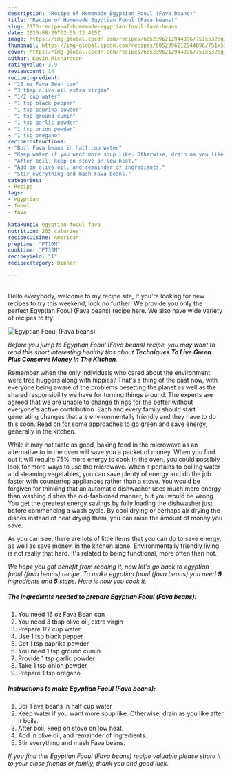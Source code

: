 ```yaml
---
description: "Recipe of Homemade Egyptian Fooul (Fava beans)"
title: "Recipe of Homemade Egyptian Fooul (Fava beans)"
slug: 2173-recipe-of-homemade-egyptian-fooul-fava-beans
date: 2020-08-29T02:55:12.415Z
image: https://img-global.cpcdn.com/recipes/6052396212944896/751x532cq70/egyptian-fooul-fava-beans-recipe-main-photo.jpg
thumbnail: https://img-global.cpcdn.com/recipes/6052396212944896/751x532cq70/egyptian-fooul-fava-beans-recipe-main-photo.jpg
cover: https://img-global.cpcdn.com/recipes/6052396212944896/751x532cq70/egyptian-fooul-fava-beans-recipe-main-photo.jpg
author: Kevin Richardson
ratingvalue: 3.9
reviewcount: 14
recipeingredient:
- "16 oz Fava Bean can"
- "3 tbsp olive oil extra virgin"
- "1/2 cup water"
- "1 tsp black pepper"
- "1 tsp paprika powder"
- "1 tsp ground cumin"
- "1 tsp garlic powder"
- "1 tsp onion powder"
- "1 tsp oregano"
recipeinstructions:
- "Boil Fava beans in half cup water"
- "Keep water if you want more soup like. Otherwise, drain as you like after it boils."
- "After boil, keep on stove on low heat."
- "Add in olive oil, and remainder of ingredients."
- "Stir everything and mash Fava beans."
categories:
- Recipe
tags:
- egyptian
- fooul
- fava

katakunci: egyptian fooul fava 
nutrition: 205 calories
recipecuisine: American
preptime: "PT10M"
cooktime: "PT33M"
recipeyield: "1"
recipecategory: Dinner

---
```

<br>
Hello everybody, welcome to my recipe site, If you're looking for new recipes to try this weekend, look no further! We provide you only the perfect Egyptian Fooul (Fava beans) recipe here. We also have wide variety of recipes to try.
<br>


![Egyptian Fooul (Fava beans)](https://img-global.cpcdn.com/recipes/6052396212944896/751x532cq70/egyptian-fooul-fava-beans-recipe-main-photo.jpg)

<i>Before you jump to Egyptian Fooul (Fava beans) recipe, you may want to read this short interesting healthy tips about 
<strong>Techniques To Live Green Plus Conserve Money In The Kitchen</strong>.</i>
</br>

Remember when the only individuals who cared about the environment were tree huggers along with hippies? That's a thing of the past now, with everyone being aware of the problems besetting the planet as well as the shared responsibility we have for turning things around. The experts are agreed that we are unable to change things for the better without everyone's active contribution. Each and every family should start generating changes that are environmentally friendly and they have to do this soon. Read on for some approaches to go green and save energy, generally in the kitchen.

While it may not taste as good, baking food in the microwave as an alternative to in the oven will save you a packet of money. When you find out it will require 75% more energy to cook in the oven, you could possibly look for more ways to use the microwave. When it pertains to boiling water and steaming vegetables, you can save plenty of energy and do the job faster with countertop appliances rather than a stove. You would be forgiven for thinking that an automatic dishwasher uses much more energy than washing dishes the old-fashioned manner, but you would be wrong. You get the greatest energy savings by fully loading the dishwasher just before commencing a wash cycle. By cool drying or perhaps air drying the dishes instead of heat drying them, you can raise the amount of money you save.

As you can see, there are lots of little items that you can do to save energy, as well as save money, in the kitchen alone. Environmentally friendly living is not really that hard. It's related to being functional, more often than not.


<i>We hope you got benefit from reading it, now let's go back to egyptian fooul (fava beans) recipe. To make egyptian fooul (fava beans) you need <strong>9</strong> ingredients and <strong>5</strong> steps. Here is how you cook it.
</i>

##### The ingredients needed to prepare Egyptian Fooul (Fava beans):

1. You need 16 oz Fava Bean can
1. You need 3 tbsp olive oil, extra virgin
1. Prepare 1/2 cup water
1. Use 1 tsp black pepper
1. Get 1 tsp paprika powder
1. You need 1 tsp ground cumin
1. Provide 1 tsp garlic powder
1. Take 1 tsp onion powder
1. Prepare 1 tsp oregano


##### Instructions to make Egyptian Fooul (Fava beans):

1. Boil Fava beans in half cup water
1. Keep water if you want more soup like. Otherwise, drain as you like after it boils.
1. After boil, keep on stove on low heat.
1. Add in olive oil, and remainder of ingredients.
1. Stir everything and mash Fava beans.


<i>If you find this Egyptian Fooul (Fava beans) recipe valuable please share it to your close friends or family, thank you and good luck.</i>
